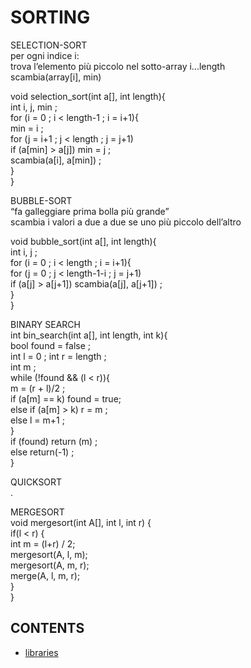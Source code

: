 # SORTING  
  
SELECTION-SORT  
per ogni indice i:  
trova l’elemento più piccolo nel sotto-array i...length  
scambia(array[i], min)  
  
void selection_sort(int a[], int length){  
int i, j, min ;  
for (i = 0 ; i < length-1 ; i = i+1){  
min = i ;  
for (j = i+1 ; j < length ; j = j+1)  
if (a[min] > a[j]) min = j ;  
scambia(a[i], a[min]) ;   
}  
}  
  
BUBBLE-SORT  
“fa galleggiare prima bolla più grande”  
scambia i valori a due a due se uno più piccolo dell’altro  
  
void bubble_sort(int a[], int length){  
int i, j ;  
for (i = 0 ; i < length ; i = i+1){  
for (j = 0 ; j < length-1-i ; j = j+1)  
if (a[j] > a[j+1]) scambia(a[j], a[j+1]) ;  
}  
}  
  
BINARY SEARCH  
int bin_search(int a[], int length, int k){  
bool found = false ;  
int l = 0 ; int r = length ;  
int m ;  
while (!found && (l < r)){  
m = (r + l)/2 ;  
if (a[m] == k) found = true;  
else if (a[m] > k) r = m ;  
else l = m+1 ;  
}  
if (found) return (m) ;  
else return(-1) ;  
}   
  
QUICKSORT  
.  
  
MERGESORT  
void mergesort(int A[], int l, int r) {  
	if(l < r) {  
int m = (l+r) / 2;  
	mergesort(A, l, m);  
mergesort(A, m, r);  
merge(A, l, m, r);  
}  
}  
  
  

## CONTENTS  
*	[libraries](libraries.md)  

